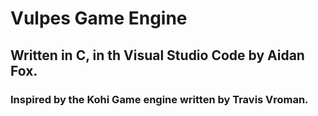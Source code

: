 # Vulpes Game Engine
## Written in C, in th Visual Studio Code by Aidan Fox.
### Inspired by the Kohi Game engine written by Travis Vroman.
